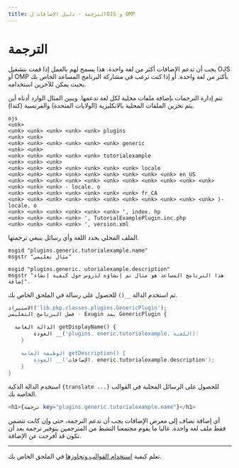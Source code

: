 ```yaml
---
title: الترجمة - دليل الإضافات لOJS و OMP
---
```


# الترجمة

يجب أن تدعم الإضافات أكثر من لغة واحدة. هذا يسمح لهم بالعمل إذا قمت بتشغيل OJS أو OMP بأكثر من لغة واحدة. أو إذا كنت ترغب في مشاركة البرنامج المساعد الخاص بك بحيث يمكن للآخرين استخدامه.

تتم إدارة الترجمات بإضافة ملفات محلية لكل لغة تدعمها. ويبين المثال الوارد أدناه أين يتم تخزين الملفات المحلية بالانكليزية (الولايات المتحدة) والفرنسية (كندا).

```
ojs
<unk>
<unk> <unk> <unk> <unk> <unk> plugins
<unk> <unk>
<unk> <unk> <unk> <unk> <unk> <unk> generic
<unk> <unk>
<unk> <unk> <unk> <unk> <unk> tutorialexample
<unk> <unk> <unk>
<unk> <unk> <unk> <unk> <unk> <unk> <unk> locale
<unk> <unk> <unk> <unk> <unk> <unk> <unk> <unk> <unk> en_US
<unk> <unk> <unk> <unk> <unk> <unk> <unk> <unk> <unk> <unk> <unk> <unk> <unk> <unk> - locale. o
<unk> <unk> <unk> <unk> <unk> <unk> <unk> fr_CA
<unk> <unk> <unk> <unk> <unk> <unk> <unk> <unk> <unk> <unk> <unk> )-locale. o
<unk> <unk> <unk> <unk> <unk> <unk> ', index. hp
<unk> <unk> <unk> <unk> ', TutorialExamplePlugin.inc.php
<unk> <unk> <unk> <unk> ', version.xml
```

الملف المحلي يحدد اللغة وأي رسائل ينبغي ترجمتها.

```po
msgid "plugins.generic.tutorialexample.name"
msgstr "مثال تعليمي"

msgid "plugins.generic. utorialexample.description"
msgstr "هذا البرنامج المساعد هو مثال تم إنشاؤه لدروس حول كيفية إنشاء إضافة".
```

ثم استخدم الدالة `__()` للحصول على رسالة في الملحق الخاص بك.

```php
الاستيراد('lib.pkp.classes.plugins.GenericPlugin');
فصل البرنامج التعليمي - Exugin يمد GenericPlugin {

  الدالة العامة getDisplayName() {
        العودة __('plugins. eneric.tutorialexample. اللعبة)؛
    }

    الوظيفة العامة getDescription() {
        العودة __('الإضافات. eneric.tutorialexample.description');
    }
}
```

استخدم الدالة الذكية `{translate ...}` للحصول على الرسائل المحلية في القوالب الخاصة بك.

```php
<h1>{ترجمة key="plugins.generic.tutorialexample.name"}</h1>
```

أي إضافة تضاف إلى معرض الإضافات يجب أن تدعم الترجمة، حتى وإن كانت تتضمن فقط ملف لغة واحدة. غالبا ما يقوم مجتمعنا النشط من المترجمين بتوفير ترجمة بعد أن تكون قد أفرجت عن الإضافة.

---

تعلم كيفية [استخدام القوالب وتجاوزها](./templates) في الملحق الخاص بك.
